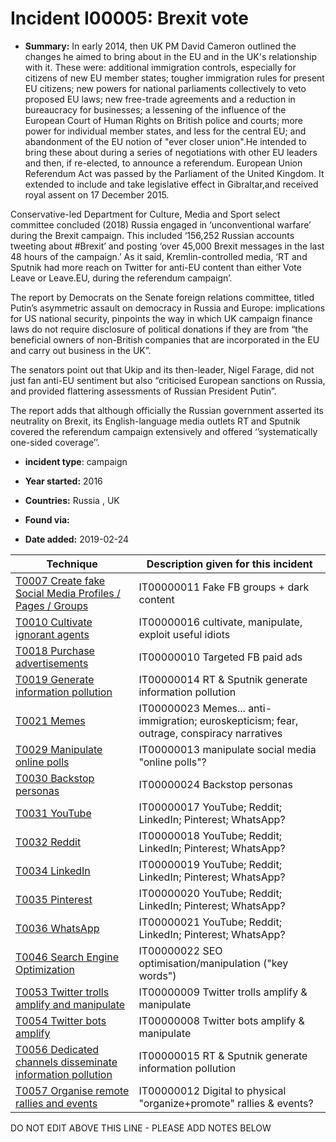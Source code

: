 # Incident I00005: Brexit vote

* **Summary:** In early 2014, then UK PM David Cameron outlined the changes he aimed to bring about in the EU and in the UK's relationship with it. These were: additional immigration controls, especially for citizens of new EU member states; tougher immigration rules for present EU citizens; new powers for national parliaments collectively to veto proposed EU laws; new free-trade agreements and a reduction in bureaucracy for businesses; a lessening of the influence of the European Court of Human Rights on British police and courts; more power for individual member states, and less for the central EU; and abandonment of the EU notion of "ever closer union".He intended to bring these about during a series of negotiations with other EU leaders and then, if re-elected, to announce a referendum.
European Union Referendum Act was passed by the Parliament of the United Kingdom. It extended to include and take legislative effect in Gibraltar,and received royal assent on 17 December 2015.

Conservative-led Department for Culture, Media and Sport select committee concluded (2018) Russia engaged in ‘unconventional warfare’ during the Brexit campaign. This included ‘156,252 Russian accounts tweeting about #Brexit’ and posting ‘over 45,000 Brexit messages in the last 48 hours of the campaign.’ As it said, Kremlin-controlled media, ‘RT and Sputnik had more reach on Twitter for anti-EU content than either Vote Leave or Leave.EU, during the referendum campaign’.

The report by Democrats on the Senate foreign relations committee, titled Putin’s asymmetric assault on democracy in Russia and Europe: implications for US national security, pinpoints the way in which UK campaign finance laws do not require disclosure of political donations if they are from “the beneficial owners of non-British companies that are incorporated in the EU and carry out business in the UK”.

The senators point out that Ukip and its then-leader, Nigel Farage, did not just fan anti-EU sentiment but also “criticised European sanctions on Russia, and provided flattering assessments of Russian President Putin”.

The report adds that although officially the Russian government asserted its neutrality on Brexit, its English-language media outlets RT and Sputnik covered the referendum campaign extensively and offered ‘’systematically one-sided coverage’’.

* **incident type**: campaign

* **Year started:** 2016

* **Countries:** Russia , UK

* **Found via:** 

* **Date added:** 2019-02-24
 

| Technique | Description given for this incident |
| --------- | ------------------------- |
| [T0007 Create fake Social Media Profiles / Pages / Groups](../generated_pages/techniques/T0007.md) | IT00000011 Fake FB groups + dark content |
| [T0010 Cultivate ignorant agents](../generated_pages/techniques/T0010.md) | IT00000016 cultivate, manipulate, exploit useful idiots |
| [T0018 Purchase advertisements](../generated_pages/techniques/T0018.md) | IT00000010 Targeted FB paid ads |
| [T0019 Generate information pollution](../generated_pages/techniques/T0019.md) | IT00000014 RT & Sputnik generate information pollution |
| [T0021 Memes](../generated_pages/techniques/T0021.md) | IT00000023 Memes... anti-immigration; euroskepticism; fear, outrage, conspiracy narratives |
| [T0029 Manipulate online polls](../generated_pages/techniques/T0029.md) | IT00000013 manipulate social media "online polls"?  |
| [T0030 Backstop personas](../generated_pages/techniques/T0030.md) | IT00000024 Backstop personas |
| [T0031 YouTube](../generated_pages/techniques/T0031.md) | IT00000017 YouTube; Reddit; LinkedIn; Pinterest; WhatsApp? |
| [T0032 Reddit](../generated_pages/techniques/T0032.md) | IT00000018 YouTube; Reddit; LinkedIn; Pinterest; WhatsApp? |
| [T0034 LinkedIn](../generated_pages/techniques/T0034.md) | IT00000019 YouTube; Reddit; LinkedIn; Pinterest; WhatsApp? |
| [T0035 Pinterest](../generated_pages/techniques/T0035.md) | IT00000020 YouTube; Reddit; LinkedIn; Pinterest; WhatsApp? |
| [T0036 WhatsApp](../generated_pages/techniques/T0036.md) | IT00000021 YouTube; Reddit; LinkedIn; Pinterest; WhatsApp? |
| [T0046 Search Engine Optimization](../generated_pages/techniques/T0046.md) | IT00000022 SEO optimisation/manipulation ("key words") |
| [T0053 Twitter trolls amplify and manipulate](../generated_pages/techniques/T0053.md) | IT00000009 Twitter trolls amplify & manipulate |
| [T0054 Twitter bots amplify](../generated_pages/techniques/T0054.md) | IT00000008 Twitter bots amplify & manipulate |
| [T0056 Dedicated channels disseminate information pollution](../generated_pages/techniques/T0056.md) | IT00000015 RT & Sputnik generate information pollution |
| [T0057 Organise remote rallies and events](../generated_pages/techniques/T0057.md) | IT00000012 Digital to physical "organize+promote" rallies & events? |


DO NOT EDIT ABOVE THIS LINE - PLEASE ADD NOTES BELOW